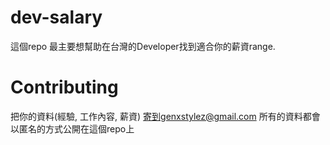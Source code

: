 # dev-salary

這個repo 最主要想幫助在台灣的Developer找到適合你的薪資range.

# Contributing
把你的資料(經驗, 工作內容, 薪資) 寄到genxstylez@gmail.com
所有的資料都會以匿名的方式公開在這個repo上
